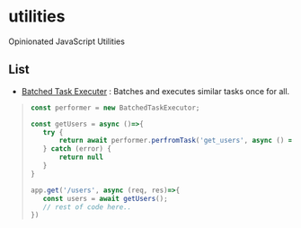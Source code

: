 # utilities
Opinionated  JavaScript Utilities

## List    
- [Batched Task Executer](https://github.com/KBismark/utilities/blob/master/src/batch_task_executer.ts) : Batches and executes similar tasks once for all. 
> ```ts
> const performer = new BatchedTaskExecutor;
> 
> const getUsers = async ()=>{
>    try {
>        return await performer.perfromTask('get_users', async () => [], {retries: 2, timeout: 1000});
>    } catch (error) {
>        return null
>    } 
> }
>
> app.get('/users', async (req, res)=>{
>    const users = await getUsers();
>    // rest of code here..
> })
>

